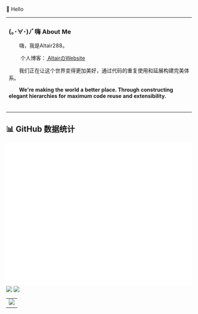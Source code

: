   🙋 Hello

<table>
  
<tr><td>

### (｡･∀･)ﾉﾞ嗨 About Me


<p>&emsp;&emsp;嗨，我是Altair288。</p>
<p>&emsp;&emsp; 个人博客：<a href="https://share.altair288.eu.org/" target="_blank"> AltairのWebsite </a></p>
<p>&emsp;&emsp;我们正在让这个世界变得更加美好，通过代码的重复使用和延展构建完美体系。</p>
<p>&emsp;&emsp;<strong>We're making the world a better place. Through constructing elegant hierarchies for maximum code reuse and extensibility.</strong></p>


  <!-- for beauty 留个空行好看点 -->
  <div>&nbsp;</div>

</td></tr>

</table>

## 📊 GitHub 数据统计

<img src="/github-metrics.svg" />

<!-- metrics 基础资料 -->


<!-- GitHub 数据统计 -->

<img src= "https://github-readme-stats-git-masterrstaa-rickstaa.vercel.app/api?username=Altair288&hide_title=false&hide_border=true&show_icons=true&include_all_commits=true&line_height=21theme=graywhite" /> 

<img src  = "https://github-readme-stats-git-masterrstaa-rickstaa.vercel.app/api/top-langs/?username=Altair288&hide_title=false&hide_border=true&layout=compact&langs_count=6&theme=graywhite" />


<!-- GitHub Activity Graph GitHub 活动图 -->
<table>
  <tr>
    <td>
      <picture>
        <source media="(prefers-color-scheme: dark)"  srcset="https://github-readme-activity-graph.vercel.app/graph?username=Altair288&theme=tokyo-night" />
        <source media="(prefers-color-scheme: light)" srcset="https://github-readme-activity-graph.vercel.app/graph?username=Altair288&theme=xcode" />
        <img src="https://github-readme-activity-graph.vercel.app/graph?username=Altair288&theme=tokyo-night" />
      </picture>
  </tr>
</table>

<!--
**Altair288/Altair288** is a ✨ _special_ ✨ repository because its `README.md` (this file) appears on your GitHub profile.

Here are some ideas to get you started:

- 🔭 I’m currently working on ...
- 🌱 I’m currently learning ...
- 👯 I’m looking to collaborate on ...
- 🤔 I’m looking for help with ...
- 💬 Ask me about ...
- 📫 How to reach me: ...
- 😄 Pronouns: ...
- ⚡ Fun fact: ...
-->
